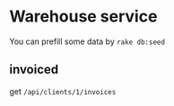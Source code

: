 # Warehouse service
You can prefill some data by `rake db:seed`

## invoiced
get `/api/clients/1/invoices`
